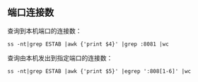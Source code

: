 ## 端口连接数
查询到本机端口的连接数：  
```
ss -nt|grep ESTAB |awk {'print $4}' |grep :8081 |wc
```
查询由本机发出到指定端口的连接数：  
```
ss -nt|grep ESTAB |awk {'print $5}' |egrep ':808[1-6]' |wc
```